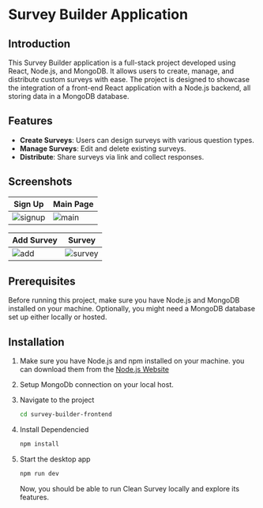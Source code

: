 # Survey Builder Application

## Introduction
This Survey Builder application is a full-stack project developed using React, Node.js, and MongoDB. It allows users to create, manage, and distribute custom surveys with ease. The project is designed to showcase the integration of a front-end React application with a Node.js backend, all storing data in a MongoDB database.

## Features
- **Create Surveys**: Users can design surveys with various question types.
- **Manage Surveys**: Edit and delete existing surveys.
- **Distribute**: Share surveys via link and collect responses.

## Screenshots


| Sign Up                    | Main Page                               | 
| ------------------------------------ | -------------------------------------------- | 
| ![signup](https://github.com/Ali-Elchab/survey-builder/assets/106644215/6e80ba88-eac8-4482-ab08-9d28a28a5686) | ![main](https://github.com/Ali-Elchab/survey-builder/assets/106644215/581ceda0-f3b5-44c7-913c-dffb795a27fd) | 

| Add Survey                             | Survey                               | 
| -------------------------------------- | ---------------------------------------- | 
|![add](https://github.com/Ali-Elchab/survey-builder/assets/106644215/734f513c-a3b0-417c-9e86-d602250a8a08) | ![survey](https://github.com/Ali-Elchab/survey-builder/assets/106644215/32b11b56-fba9-480a-bb20-4b28c1e7aadd) |

## Prerequisites
Before running this project, make sure you have Node.js and MongoDB installed on your machine. Optionally, you might need a MongoDB database set up either locally or hosted.

## Installation

1. Make sure you have Node.js and npm installed on your machine. you can download them from the [Node.js Website](https://nodejs.org/en)
2. Setup MongoDb connection on your local host.
3. Navigate to the project
   ```sh
   cd survey-builder-frontend
   ```
4. Install Dependencied
   ```sh
   npm install
   ```
5. Start the desktop app

   ```sh
   npm run dev
   ```

   Now, you should be able to run Clean Survey locally and explore its features.
